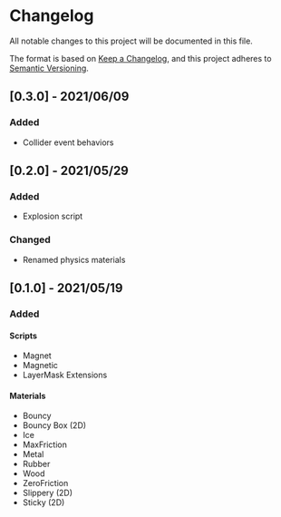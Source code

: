 # Changelog

All notable changes to this project will be documented in this file.

The format is based on [Keep a Changelog](https://keepachangelog.com/en/1.0.0/),
and this project adheres to [Semantic Versioning](https://semver.org/spec/v2.0.0.html).

## [0.3.0] - 2021/06/09

### Added

- Collider event behaviors

## [0.2.0] - 2021/05/29

### Added

- Explosion script

### Changed

- Renamed physics materials

## [0.1.0] - 2021/05/19

### Added

#### Scripts

- Magnet
- Magnetic
- LayerMask Extensions

#### Materials

- Bouncy
- Bouncy Box (2D)
- Ice
- MaxFriction
- Metal
- Rubber
- Wood
- ZeroFriction
- Slippery (2D)
- Sticky (2D)
